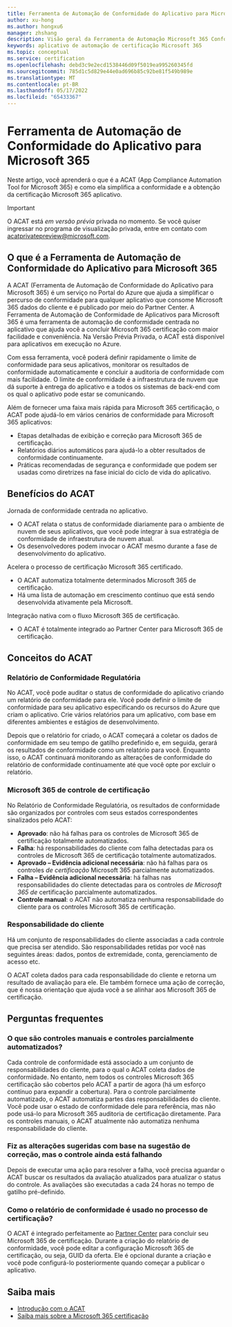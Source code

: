 ```yaml
---
title: Ferramenta de Automação de Conformidade do Aplicativo para Microsoft 365
author: xu-hong
ms.author: hongxu6
manager: zhshang
description: Visão geral da Ferramenta de Automação Microsoft 365 Conformidade do Aplicativo
keywords: aplicativo de automação de certificação Microsoft 365
ms.topic: conceptual
ms.service: certification
ms.openlocfilehash: debd3c9e2ecd1538446d09f5019ea995260345fd
ms.sourcegitcommit: 785d1c5d829e44e0ad696b85c92be81f549b989e
ms.translationtype: MT
ms.contentlocale: pt-BR
ms.lasthandoff: 05/17/2022
ms.locfileid: "65433367"
---
```

# <a name="app-compliance-automation-tool-for-microsoft-365"></a>Ferramenta de Automação de Conformidade do Aplicativo para Microsoft 365
Neste artigo, você aprenderá o que é a ACAT (App Compliance Automation Tool for Microsoft 365) e como ela simplifica a conformidade e a obtenção da certificação Microsoft 365 aplicativo.

> [!IMPORTANT]
> O ACAT está *em versão prévia* privada no momento. Se você quiser ingressar no programa de visualização privada, entre em contato com [acatprivatepreview@microsoft.com](mailto:acatprivatepreview@microsoft.com).

## <a name="what-is-app-compliance-automation-tool-for-microsoft-365"></a>O que é a Ferramenta de Automação de Conformidade do Aplicativo para Microsoft 365
A ACAT (Ferramenta de Automação de Conformidade do Aplicativo para Microsoft 365) é um serviço no Portal do Azure que ajuda a simplificar o percurso de conformidade para qualquer aplicativo que consome Microsoft 365 dados do cliente e é publicado por meio do Partner Center. A Ferramenta de Automação de Conformidade de Aplicativos para Microsoft 365 é uma ferramenta de automação de conformidade centrada no aplicativo que ajuda você a concluir Microsoft 365 certificação com maior facilidade e conveniência. Na Versão Prévia Privada, o ACAT está disponível para aplicativos em execução no Azure.

Com essa ferramenta, você poderá definir rapidamente o limite de conformidade para seus aplicativos, monitorar os resultados de conformidade automaticamente e concluir a auditoria de conformidade com mais facilidade. O limite de conformidade é a infraestrutura de nuvem que dá suporte à entrega do aplicativo e a todos os sistemas de back-end com os qual o aplicativo pode estar se comunicando.

Além de fornecer uma faixa mais rápida para Microsoft 365 certificação, o ACAT pode ajudá-lo em vários cenários de conformidade para Microsoft 365 aplicativos:

- Etapas detalhadas de exibição e correção para Microsoft 365 de certificação.
- Relatórios diários automáticos para ajudá-lo a obter resultados de conformidade continuamente.
- Práticas recomendadas de segurança e conformidade que podem ser usadas como diretrizes na fase inicial do ciclo de vida do aplicativo.

## <a name="benefits-of-acat"></a>Benefícios do ACAT
Jornada de conformidade centrada no aplicativo.
- O ACAT relata o status de conformidade diariamente para o ambiente de nuvem de seus aplicativos, que você pode integrar à sua estratégia de conformidade de infraestrutura de nuvem atual.
- Os desenvolvedores podem invocar o ACAT mesmo durante a fase de desenvolvimento do aplicativo.

Acelera o processo de certificação Microsoft 365 certificado.
- O ACAT automatiza totalmente determinados Microsoft 365 de certificação.
- Há uma lista de automação em crescimento contínuo que está sendo desenvolvida ativamente pela Microsoft.

Integração nativa com o fluxo Microsoft 365 de certificação.
- O ACAT é totalmente integrado ao Partner Center para Microsoft 365 de certificação.

## <a name="concepts-of-acat"></a>Conceitos do ACAT
### <a name="regulatory-compliance-report"></a>Relatório de Conformidade Regulatória 
No ACAT, você pode auditar o status de conformidade do aplicativo criando um relatório de conformidade para ele. Você pode definir o limite de conformidade para seu aplicativo especificando os recursos do Azure que criam o aplicativo. Crie vários relatórios para um aplicativo, com base em diferentes ambientes e estágios de desenvolvimento.

Depois que o relatório for criado, o ACAT começará a coletar os dados de conformidade em seu tempo de gatilho predefinido e, em seguida, gerará os resultados de conformidade como um relatório para você. Enquanto isso, o ACAT continuará monitorando as alterações de conformidade do relatório de conformidade continuamente até que você opte por excluir o relatório.

### <a name="microsoft-365-certification-control-results"></a>Microsoft 365 de controle de certificação
No Relatório de Conformidade Regulatória, os resultados de conformidade são organizados por controles com seus estados correspondentes sinalizados pelo ACAT:
- **Aprovado**: não há falhas para os controles de Microsoft 365 de certificação totalmente automatizados.
- **Falha**: há responsabilidades do cliente com falha detectadas para os controles de Microsoft 365 de certificação totalmente automatizados.
- **Aprovado – Evidência adicional necessária**: não há falhas para os controles *de certificação* Microsoft 365 parcialmente automatizados.
- **Falha – Evidência adicional necessária**: há falhas nas responsabilidades do cliente detectadas para os controles *de Microsoft 365 de* certificação parcialmente automatizados.
- **Controle manual**: o ACAT não automatiza nenhuma responsabilidade do cliente para os controles Microsoft 365 de certificação.

### <a name="customer-responsibility"></a>Responsabilidade do cliente
Há um conjunto de responsabilidades do cliente associadas a cada controle que precisa ser atendido. São responsabilidades retidas por você nas seguintes áreas: dados, pontos de extremidade, conta, gerenciamento de acesso etc.

O ACAT coleta dados para cada responsabilidade do cliente e retorna um resultado de avaliação para ele. Ele também fornece uma ação de correção, que é nossa orientação que ajuda você a se alinhar aos Microsoft 365 de certificação.


## <a name="faq"></a>Perguntas frequentes
### <a name="what-are-manual-controls-and-partially-automated-controls"></a>O que são controles manuais e controles parcialmente automatizados?
Cada controle de conformidade está associado a um conjunto de responsabilidades do cliente, para o qual o ACAT coleta dados de conformidade. No entanto, nem todos os controles Microsoft 365 certificação são cobertos pelo ACAT a partir de agora (há um esforço contínuo para expandir a cobertura). Para o controle parcialmente automatizado, o ACAT automatiza partes das responsabilidades do cliente. Você pode usar o estado de conformidade dele para referência, mas não pode usá-lo para Microsoft 365 auditoria de certificação diretamente. Para os controles manuais, o ACAT atualmente não automatiza nenhuma responsabilidade do cliente.

### <a name="i-made-the-suggested-changes-base-on-the-remediation-suggestion-yet-the-control-is-still-failing"></a>Fiz as alterações sugeridas com base na sugestão de correção, mas o controle ainda está falhando
Depois de executar uma ação para resolver a falha, você precisa aguardar o ACAT buscar os resultados da avaliação atualizados para atualizar o status do controle. As avaliações são executadas a cada 24 horas no tempo de gatilho pré-definido.

### <a name="how-is-the-compliance-report-used-in-the-certification-process"></a>Como o relatório de conformidade é usado no processo de certificação?
O ACAT é integrado perfeitamente ao [Partner Center](https://partner.microsoft.com/dashboard) para concluir seu Microsoft 365 de certificação. Durante a criação do relatório de conformidade, você pode editar a configuração Microsoft 365 de certificação, ou seja, GUID da oferta. Ele é opcional durante a criação e você pode configurá-lo posteriormente quando começar a publicar o aplicativo.

## <a name="learn-more"></a>Saiba mais

* [Introdução com o ACAT](https://aka.ms/acat/getstarted)
* [Saiba mais sobre a Microsoft 365 certificação](https://aka.ms/acat/m365cert)

